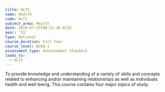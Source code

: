 ```yaml
---
title: HLT1
name: Health
code: HLT1
subject_area: Health
date: 2019-07-25T00:51:40.823Z
year: '11'
type: Optional
course_duration: Full Year
course_level: NCEA 1
assessment_type: Achievement Standard
leads_to:
  - HLT2
---
```

To provide knowledge and understanding of a variety of skills and concepts related to enhancing and/or maintaining relationships as well as individuals health and well-being. This course contains four major topics of study.
